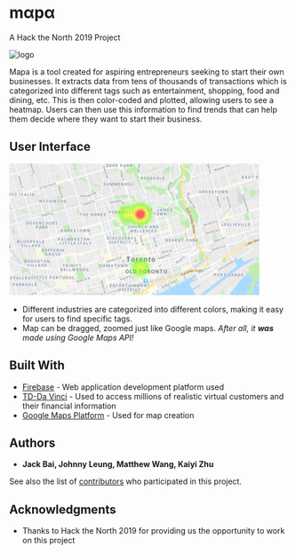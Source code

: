  # mαpα

A Hack the North 2019 Project

![logo](https://raw.githubusercontent.com/mslwang/td-app/master/mapa_logo.PNG)

Mapa is a tool created for aspiring entrepreneurs seeking to start their own businesses. It extracts data from tens of thousands of transactions which is categorized into different tags such as entertainment, shopping, food and dining, etc. This is then color-coded and plotted, allowing users to see a heatmap. Users can then use this information to find trends that can help them decide where they want to start their business.

## User Interface
![Map](img_mapa.PNG)

* Different industries are categorized into different colors, making it easy for users to find specific tags.
* Map can be dragged, zoomed just like Google maps. *After all, it **was** made using Google Maps API!*

## Built With

* [Firebase](https://firebase.google.com/) - Web application development platform used
* [TD-Da Vinci](https://td-davinci.com/) - Used to access millions of realistic virtual customers and their financial information
* [Google Maps Platform](https://developers.google.com/maps/documentation/javascript/tutorial) - Used for map creation

## Authors

* **Jack Bai, Johnny Leung, Matthew Wang, Kaiyi Zhu**

See also the list of [contributors](https://github.com/mslwang/td-app/contributors) who participated in this project.

## Acknowledgments

* Thanks to Hack the North 2019 for providing us the opportunity to work on this project
